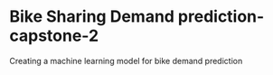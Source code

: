 # Bike Sharing Demand prediction-capstone-2
Creating a machine learning model for bike demand prediction
